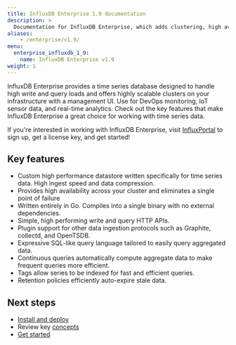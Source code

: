 ```yaml
---
title: InfluxDB Enterprise 1.9 documentation
description: >
  Documentation for InfluxDB Enterprise, which adds clustering, high availability, fine-grained authorization, and more to InfluxDB OSS.
aliases:
    - /enterprise/v1.9/
menu:
  enterprise_influxdb_1_9:
    name: InfluxDB Enterprise v1.9
weight: 1
---
```


InfluxDB Enterprise provides a time series database designed to handle high write and query loads and offers highly scalable clusters on your infrastructure with a management UI. Use for DevOps monitoring, IoT sensor data, and real-time analytics. Check out the key features that make InfluxDB Enterprise a great choice for working with time series data.

If you're interested in working with InfluxDB Enterprise, visit
[InfluxPortal](https://portal.influxdata.com/) to sign up, get a license key,
and get started!

## Key features

- Custom high performance datastore written specifically for time series data. High ingest speed and data compression.
- Provides high availability across your cluster and eliminates a single point of failure
- Written entirely in Go. Compiles into a single binary with no external dependencies.
- Simple, high performing write and query HTTP APIs.
- Plugin support for other data ingestion protocols such as Graphite, collectd, and OpenTSDB.
- Expressive SQL-like query language tailored to easily query aggregated data.
- Continuous queries automatically compute aggregate data to make frequent queries more efficient.
- Tags allow series to be indexed for fast and efficient queries.
- Retention policies efficiently auto-expire stale data.

## Next steps

- [Install and deploy](/enterprise_influxdb/v1.9/install-and-deploy/)
- Review key [concepts](/enterprise_influxdb/v1.9/concepts/)
- [Get started](/enterprise_influxdb/v1.9/introduction/getting-started/)

<!-- Monitor your cluster
- Manage queries
- Manage users
- Explore and visualize your data
-->
